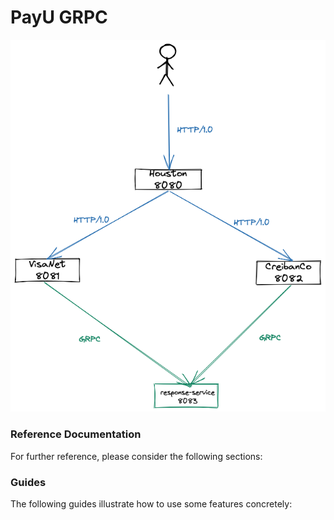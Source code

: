 # PayU GRPC


![Payment flow](./doc/grpc-sample.png "Services flow")

### Reference Documentation
For further reference, please consider the following sections:

### Guides
The following guides illustrate how to use some features concretely:

